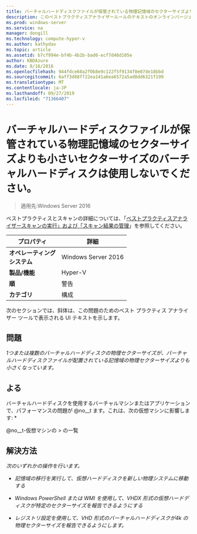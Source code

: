 ```yaml
---
title: バーチャルハードディスクファイルが保管されている物理記憶域のセクターサイズよりも小さいセクターサイズのバーチャルハードディスクは使用しないでください。
description: このベストプラクティスアナライザールールのテキストのオンラインバージョン。
ms.prod: windows-server
ms.service: na
manager: dongill
ms.technology: compute-hyper-v
ms.author: kathydav
ms.topic: article
ms.assetid: b7cf994e-bf4b-4b1b-bad6-ecf7d46d105e
author: KBDAzure
ms.date: 8/16/2016
ms.openlocfilehash: 944fdce68a2f0b8e9c122f5f9134f0e07de18bbd
ms.sourcegitcommit: 6aff3d88ff22ea141a6ea6572a5ad8dd6321f199
ms.translationtype: MT
ms.contentlocale: ja-JP
ms.lasthandoff: 09/27/2019
ms.locfileid: "71366407"
---
```

# <a name="avoid-using-virtual-hard-disks-with-a-sector-size-less-than-the-sector-size-of-the-physical-storage-that-stores-the-virtual-hard-disk-file"></a>バーチャルハードディスクファイルが保管されている物理記憶域のセクターサイズよりも小さいセクターサイズのバーチャルハードディスクは使用しないでください。

>適用先:Windows Server 2016

ベストプラクティスとスキャンの詳細については、「[ベストプラクティスアナライザースキャンの実行」および「スキャン結果の管理](https://go.microsoft.com/fwlink/p/?LinkID=223177)」を参照してください。  
  
|プロパティ|詳細|  
|-|-|  
|**オペレーティング** <br />**システム**|Windows Server 2016|  
|**製品/機能**|Hyper-V|  
|**順**|警告|  
|**カテゴリ**|構成|  
  
次のセクションでは、斜体は、この問題のためのベスト プラクティス アナライザー ツールで表示される UI テキストを示します。  
  
## <a name="issue"></a>**問題**  
*1つまたは複数のバーチャルハードディスクの物理セクターサイズが、バーチャルハードディスクファイルが配置されている記憶域の物理セクターサイズよりも小さくなっています。*  
  
## <a name="impact"></a>**よる**  
バーチャルハードディスクを使用するバーチャルマシンまたはアプリケーションで、パフォーマンスの問題が @no__t ます。これは、次の仮想マシンに影響します: *  
  
@no__t-仮想マシンの > の一覧  
  
## <a name="resolution"></a>**解決方法**  
*次のいずれかの操作を行います。*  
  
-   *記憶域の移行を実行して、仮想ハードディスクを新しい物理システムに移動する*  
  
-   *Windows PowerShell または WMI を使用して、VHDX 形式の仮想ハードディスクが特定のセクターサイズを報告できるようにする*  
  
-   *レジストリ設定を使用して、VHD 形式のバーチャルハードディスクが4k の物理セクターサイズを報告できるようにします。*  
  


